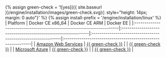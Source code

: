 {% assign green-check = '![yes]({{ site.baseurl }}/engine/installation/images/green-check.svg){: style="height: 14px; margin: 0 auto"}' %}
{% assign install-prefix = '/engine/installation/linux' %}
| Platform                                                              | Docker CE x86_64                                             | Docker CE ARM                                                 | Docker EE                                                    |
|:----------------------------------------------------------------------|:-------------------------------------------------------------|:--------------------------------------------------------------|:-------------------------------------------------------------|
| [Amazon Web Services](/docker-for-aws/)                               | [{{ green-check }}](/docker-for-aws/)                        |                                                               | [{{ green-check }}](/docker-for-aws/)                        |
| [Microsoft Azure](/docker-for-azure/)                                 | [{{ green-check }}](/docker-for-azure/)                      |                                                               | [{{ green-check }}](/docker-for-azure/)                      |
